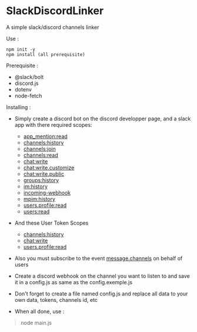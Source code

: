 # SlackDiscordLinker
A simple slack/discord channels linker

Use :
```
npm init -y
npm install (all prerequisite)
```

Prerequisite :
- @slack/bolt
- discord.js
- dotenv
- node-fetch

Installing :
- Simply create a discord bot on the discord developper page, and a slack app with there required scopes:
  * [app_mention:read](https://api.slack.com/scopes/app_mentions:read)
  * [channels:history](https://api.slack.com/scopes/channels:history)
  * [channels:join](https://api.slack.com/scopes/channels:join)
  * [channels:read](https://api.slack.com/scopes/channels:read)
  * [chat:write](https://api.slack.com/scopes/chat:write)
  * [chat:write.customize](https://api.slack.com/scopes/chat:write.customize)
  * [chat:write.public](https://api.slack.com/scopes/chat:write.public)
  * [groups:history](https://api.slack.com/scopes/groups:history)
  * [im:history](https://api.slack.com/scopes/im:history)
  * [incoming-webhook](https://api.slack.com/scopes/incoming-webhook)
  * [mpim:history](https://api.slack.com/scopes/mpim:history)
  * [users.profile:read](https://api.slack.com/scopes/users.profile:read)
  * [users:read](https://api.slack.com/scopes/users:read)
  
- And these User Token Scopes
  * [channels:history](https://api.slack.com/scopes/channels:history)
  * [chat:write](https://api.slack.com/scopes/chat:write)
  * [users.profile:read](https://api.slack.com/scopes/users.profile:read)
 
- Also you must subscribe to the event [message.channels](https://api.slack.com/events/message.channels) on behalf of users

- Create a discord webhook on the channel you want to listen to and save it in a config.js as same as the config.exemple.js

- Don't forget to create a file named config.js and replace all data to your own data, tokens, channels id, etc

- When all done, use :
> node main.js
